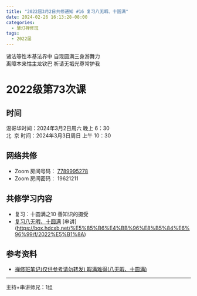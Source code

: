 ```yaml
---
title: "2022届3月2日共修通知 #16 复习八无暇、十圆满"
date: 2024-02-26 16:13:28-08:00
categories:
  - 慧灯禅修班
tags:
  - 2022届
---
```

诸法等性本基法界中 自现圆满三身游舞力\
离障本来怙主龙钦巴 祈请无垢光尊常护我

# 2022级第73次课

## 时间

温哥华时间：2024年3月2日周六 晚上 6：30\
北  京 时间：2024年3月3日周日 上午 10：30

## 网络共修

* Zoom 房间号码： [7789995278](https://us02web.zoom.us/j/7789995278?pwd=VjZmbWJFY2k2K0E5RVB2cTNIQmhqUT09)
* Zoom 房间密码： 19621211

## 共修学习内容

* 复习：十圆满之10 善知识的摄受
* [复习八无暇、十圆满]() 
 [串讲]
(https://box.hdcxb.net/%E5%85%B6%E4%BB%96%E8%B5%84%E6%96%99/f/2022%E5%B1%8A)


## 参考资料

* [禅修班笔记(仅供参考请勿转发) 暇满难得(八无暇、十圆满)](https://bj.cxb123.cc/1xm/)

- - -


主持+串讲师兄：1组
